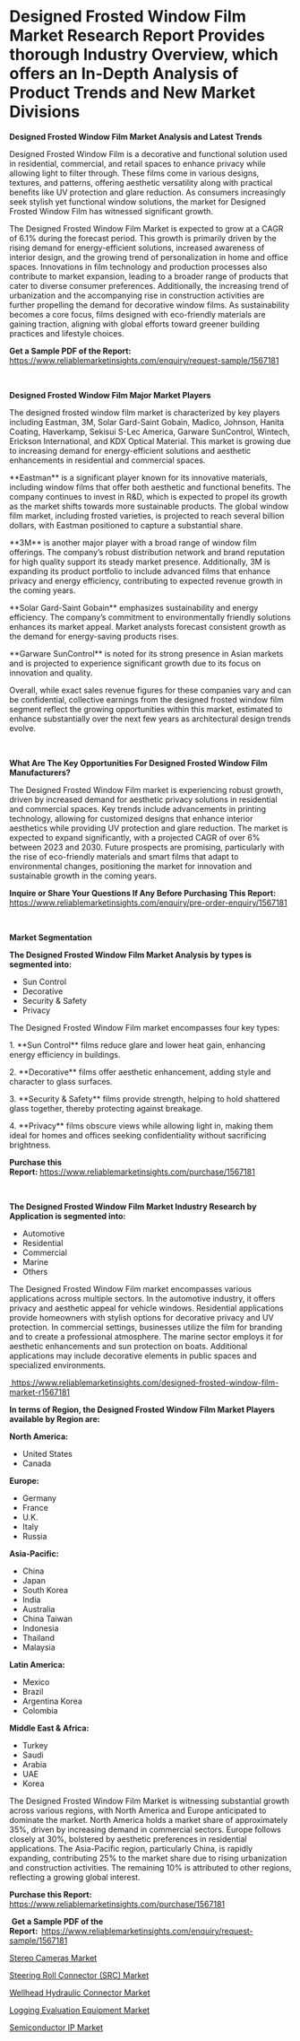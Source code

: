 <p><h1>Designed Frosted Window Film Market Research Report Provides thorough Industry Overview, which offers an In-Depth Analysis of Product Trends and New Market Divisions</h1></p><p><strong>Designed Frosted Window Film Market Analysis and Latest Trends</strong></p>
<p><p>Designed Frosted Window Film is a decorative and functional solution used in residential, commercial, and retail spaces to enhance privacy while allowing light to filter through. These films come in various designs, textures, and patterns, offering aesthetic versatility along with practical benefits like UV protection and glare reduction. As consumers increasingly seek stylish yet functional window solutions, the market for Designed Frosted Window Film has witnessed significant growth.</p><p>The Designed Frosted Window Film Market is expected to grow at a CAGR of 6.1% during the forecast period. This growth is primarily driven by the rising demand for energy-efficient solutions, increased awareness of interior design, and the growing trend of personalization in home and office spaces. Innovations in film technology and production processes also contribute to market expansion, leading to a broader range of products that cater to diverse consumer preferences. Additionally, the increasing trend of urbanization and the accompanying rise in construction activities are further propelling the demand for decorative window films. As sustainability becomes a core focus, films designed with eco-friendly materials are gaining traction, aligning with global efforts toward greener building practices and lifestyle choices.</p></p>
<p><strong>Get a Sample PDF of the Report:&nbsp;</strong> <a href="https://www.reliablemarketinsights.com/enquiry/request-sample/1567181">https://www.reliablemarketinsights.com/enquiry/request-sample/1567181</a></p>
<p>&nbsp;</p>
<p><strong>Designed Frosted Window Film Major Market Players</strong></p>
<p><p>The designed frosted window film market is characterized by key players including Eastman, 3M, Solar Gard-Saint Gobain, Madico, Johnson, Hanita Coating, Haverkamp, Sekisui S-Lec America, Garware SunControl, Wintech, Erickson International, and KDX Optical Material. This market is growing due to increasing demand for energy-efficient solutions and aesthetic enhancements in residential and commercial spaces.</p><p>**Eastman** is a significant player known for its innovative materials, including window films that offer both aesthetic and functional benefits. The company continues to invest in R&D, which is expected to propel its growth as the market shifts towards more sustainable products. The global window film market, including frosted varieties, is projected to reach several billion dollars, with Eastman positioned to capture a substantial share.</p><p>**3M** is another major player with a broad range of window film offerings. The company’s robust distribution network and brand reputation for high quality support its steady market presence. Additionally, 3M is expanding its product portfolio to include advanced films that enhance privacy and energy efficiency, contributing to expected revenue growth in the coming years.</p><p>**Solar Gard-Saint Gobain** emphasizes sustainability and energy efficiency. The company’s commitment to environmentally friendly solutions enhances its market appeal. Market analysts forecast consistent growth as the demand for energy-saving products rises. </p><p>**Garware SunControl** is noted for its strong presence in Asian markets and is projected to experience significant growth due to its focus on innovation and quality. </p><p>Overall, while exact sales revenue figures for these companies vary and can be confidential, collective earnings from the designed frosted window film segment reflect the growing opportunities within this market, estimated to enhance substantially over the next few years as architectural design trends evolve.</p></p>
<p>&nbsp;</p>
<p><strong>What Are The Key Opportunities For Designed Frosted Window Film Manufacturers?</strong></p>
<p><p>The Designed Frosted Window Film market is experiencing robust growth, driven by increased demand for aesthetic privacy solutions in residential and commercial spaces. Key trends include advancements in printing technology, allowing for customized designs that enhance interior aesthetics while providing UV protection and glare reduction. The market is expected to expand significantly, with a projected CAGR of over 6% between 2023 and 2030. Future prospects are promising, particularly with the rise of eco-friendly materials and smart films that adapt to environmental changes, positioning the market for innovation and sustainable growth in the coming years.</p></p>
<p><strong>Inquire or Share Your Questions If Any Before Purchasing This Report:</strong> <a href="https://www.reliablemarketinsights.com/enquiry/pre-order-enquiry/1567181">https://www.reliablemarketinsights.com/enquiry/pre-order-enquiry/1567181</a></p>
<p>&nbsp;</p>
<p><strong>Market Segmentation</strong></p>
<p><strong>The Designed Frosted Window Film Market Analysis by types is segmented into:</strong></p>
<p><ul><li>Sun Control</li><li>Decorative</li><li>Security & Safety</li><li>Privacy</li></ul></p>
<p><p>The Designed Frosted Window Film market encompasses four key types: </p><p>1. **Sun Control** films reduce glare and lower heat gain, enhancing energy efficiency in buildings.</p><p>2. **Decorative** films offer aesthetic enhancement, adding style and character to glass surfaces.</p><p>3. **Security & Safety** films provide strength, helping to hold shattered glass together, thereby protecting against breakage.</p><p>4. **Privacy** films obscure views while allowing light in, making them ideal for homes and offices seeking confidentiality without sacrificing brightness.</p></p>
<p><strong>Purchase this Report:&nbsp;</strong><a href="https://www.reliablemarketinsights.com/purchase/1567181">https://www.reliablemarketinsights.com/purchase/1567181</a></p>
<p>&nbsp;</p>
<p><strong>The Designed Frosted Window Film Market Industry Research by Application is segmented into:</strong></p>
<p><ul><li>Automotive</li><li>Residential</li><li>Commercial</li><li>Marine</li><li>Others</li></ul></p>
<p><p>The Designed Frosted Window Film market encompasses various applications across multiple sectors. In the automotive industry, it offers privacy and aesthetic appeal for vehicle windows. Residential applications provide homeowners with stylish options for decorative privacy and UV protection. In commercial settings, businesses utilize the film for branding and to create a professional atmosphere. The marine sector employs it for aesthetic enhancements and sun protection on boats. Additional applications may include decorative elements in public spaces and specialized environments.</p></p>
<p><a href="https://www.reliablemarketinsights.com/designed-frosted-window-film-market-r1567181">&nbsp;https://www.reliablemarketinsights.com/designed-frosted-window-film-market-r1567181</a></p>
<p><strong>In terms of Region, the Designed Frosted Window Film Market Players available by Region are:</strong></p>
<p>
    <p> <strong> North America: </strong>
        <ul>
            <li>United States</li>
            <li>Canada</li>
        </ul>
        </p> 
    <p> <strong> Europe: </strong>
        <ul>
            <li>Germany</li>
            <li>France</li>
            <li>U.K.</li>
            <li>Italy</li>
            <li>Russia</li>
        </ul>
        </p> 
    <p> <strong> Asia-Pacific: </strong>
        <ul>
            <li>China</li>
            <li>Japan</li>
            <li>South Korea</li>
            <li>India</li>
            <li>Australia</li>
            <li>China Taiwan</li>
            <li>Indonesia</li>
            <li>Thailand</li>
            <li>Malaysia</li>
        </ul>
        </p> 
    <p> <strong> Latin America: </strong>
        <ul>
            <li>Mexico</li>
            <li>Brazil</li>
            <li>Argentina Korea</li>
            <li>Colombia</li>
        </ul>
        </p> 
    <p> <strong> Middle East & Africa: </strong>
        <ul>
            <li>Turkey</li>
            <li>Saudi</li>
            <li>Arabia</li>
            <li>UAE</li>
            <li>Korea</li>
        </ul>
    </p>
    </p>
<p><p>The Designed Frosted Window Film Market is witnessing substantial growth across various regions, with North America and Europe anticipated to dominate the market. North America holds a market share of approximately 35%, driven by increasing demand in commercial sectors. Europe follows closely at 30%, bolstered by aesthetic preferences in residential applications. The Asia-Pacific region, particularly China, is rapidly expanding, contributing 25% to the market share due to rising urbanization and construction activities. The remaining 10% is attributed to other regions, reflecting a growing global interest.</p></p>
<p><strong>Purchase this Report: </strong><a href="https://www.reliablemarketinsights.com/purchase/1567181">https://www.reliablemarketinsights.com/purchase/1567181</a></p>
<p>&nbsp;<strong>Get a Sample PDF of the Report:&nbsp;&nbsp;</strong><a href="https://www.reliablemarketinsights.com/enquiry/request-sample/1567181">https://www.reliablemarketinsights.com/enquiry/request-sample/1567181</a></p>
<p><strong></strong></p>
<p><p><a href="https://www.linkedin.com/pulse/stereo-cameras-market-share-new-trends-analysis-its-type-application-4db7c?trackingId=Xbh5RX5BRpOJGvu4wWKZQg%3D%3D">Stereo Cameras Market</a></p><p><a href="https://medium.com/@sanjidatalukdar87/steering-roll-connector-src-market-revolution-2024-2031-market-trends-shaping-the-next-09fb13b7fdc6">Steering Roll Connector (SRC) Market</a></p><p><a href="https://issuu.com/reportprime-2/docs/wellhead-hydraulic-connector-market_e97f38e6233260">Wellhead Hydraulic Connector Market</a></p><p><a href="https://issuu.com/reportprime-2/docs/logging-evaluation-equipment-market_05b177ca4d4450">Logging Evaluation Equipment Market</a></p><p><a href="https://www.linkedin.com/pulse/market-forecast-global-semiconductor-ip-trends-impact-analysis-ndbjc?trackingId=kBEAlkUoQyCTtF1jjUI%2FEw%3D%3D">Semiconductor IP Market</a></p></p>